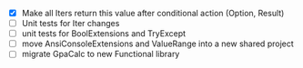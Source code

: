 - [x] Make all Iters return this value after conditional action (Option, Result) 
- [ ] Unit tests for Iter changes
- [ ] unit tests for BoolExtensions and TryExcept
- [ ] move AnsiConsoleExtensions and ValueRange into a new shared project
- [ ] migrate GpaCalc to new Functional library
